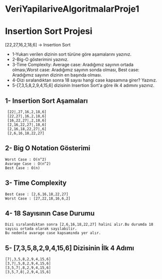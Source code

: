 # VeriYapilariveAlgoritmalarProje1
# Insertion Sort Projesi
[22,27,16,2,18,6] -> Insertion Sort

- 1-Yukarı verilen dizinin sort türüne göre aşamalarını yazınız.
- 2-Big-O gösterimini yazınız.
- 3-Time Complexity: Average case: Aradığımız sayının ortada olması,Worst case: Aradığımız sayının sonda olması, Best case: Aradığımız sayının dizinin en başında olması.
- 4-Dizi sıralandıktan sonra 18 sayısı hangi case kapsamına girer? Yazınız.
- 5-[7,3,5,8,2,9,4,15,6] dizisinin Insertion Sort'a göre ilk 4 adımını yazınız.

## 1- Insertion Sort Aşamaları 
```
 [22|,27,16,2,18,6]
 [22,27|,16,2,18,6]
 [16,22,27|,2,18,6]
 [2,16,22,27|,18,6]
 [2,16,18,22,27|,6]
 [2,6,16,18,22,27]
```
 ## 2- Big O Notation Gösterimi
 ```
 Worst Case : O(n^2)
 Avarage Case : O(n^2)
 Best Case : O(n)
 ```
 ## 3- Time Complexity
 ```
 Best Case : [2,6,16,18,22,27]
 Worst Case : [27,22,18,16,6,2]
 ```
 ## 4- 18 Sayısının Case Durumu
 ```
 Dizi sıralandıktan sonra [2,6,16,18,22,27] halini alır.Bu durumda 18 sayısı ortada olarak sayılabilir.
 Bu nedenle avarage case kapsamında yer alır. 
 ```
 ## 5- [7,3,5,8,2,9,4,15,6] Dizisinin İlk 4 Adımı
 ```
 [7|,3,5,8,2,9,4,15,6]
 [3,7|,5,8,2,9,4,15,6]
 [3,5,7|,8,2,9,4,15,6]
 [3,5,7,8|,2,9,4,15,6]
 ```


 
